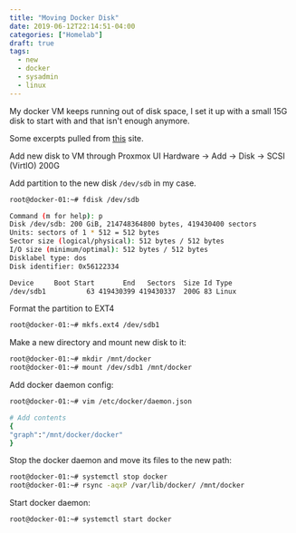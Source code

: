 ```yaml
---
title: "Moving Docker Disk"
date: 2019-06-12T22:14:51-04:00
categories: ["Homelab"]
draft: true
tags:
  - new
  - docker
  - sysadmin
  - linux
---
```


My docker VM keeps running out of disk space, I set it up with a small 15G disk to start with and that isn't enough anymore.

Some excerpts pulled from [this](https://linuxconfig.org/how-to-move-docker-s-default-var-lib-docker-to-another-directory-on-ubuntu-debian-linux) site.

<!--more-->

Add new disk to VM through Proxmox UI
Hardware -> Add -> Disk -> SCSI (VirtIO) 200G

Add partition to the new disk `/dev/sdb` in my case.

```bash
root@docker-01:~# fdisk /dev/sdb

Command (m for help): p
Disk /dev/sdb: 200 GiB, 214748364800 bytes, 419430400 sectors
Units: sectors of 1 * 512 = 512 bytes
Sector size (logical/physical): 512 bytes / 512 bytes
I/O size (minimum/optimal): 512 bytes / 512 bytes
Disklabel type: dos
Disk identifier: 0x56122334

Device     Boot Start       End   Sectors  Size Id Type
/dev/sdb1          63 419430399 419430337  200G 83 Linux
```

Format the partition to EXT4

```bash
root@docker-01:~# mkfs.ext4 /dev/sdb1
```

Make a new directory and mount new disk to it:

```bash
root@docker-01:~# mkdir /mnt/docker
root@docker-01:~# mount /dev/sdb1 /mnt/docker
```

Add docker daemon config:

```bash
root@docker-01:~# vim /etc/docker/daemon.json

# Add contents
{
"graph":"/mnt/docker/docker"
}
```

Stop the docker daemon and move its files to the new path:

```bash
root@docker-01:~# systemctl stop docker
root@docker-01:~# rsync -aqxP /var/lib/docker/ /mnt/docker
```

Start docker daemon:

```bash
root@docker-01:~# systemctl start docker
```
